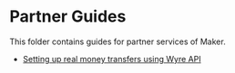 # Partner Guides
This folder contains guides for partner services of Maker.

* [Setting up real money transfers using Wyre API](/partners/wyre-guide-01/wyre-guide-01.md)
